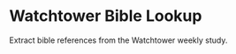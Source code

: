 Watchtower Bible Lookup
========================
Extract bible references from the Watchtower weekly study.
